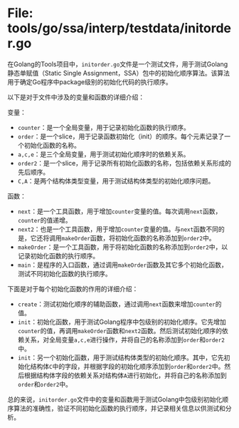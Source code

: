# File: tools/go/ssa/interp/testdata/initorder.go

在Golang的Tools项目中，`initorder.go`文件是一个测试文件，用于测试Golang静态单赋值（Static Single Assignment，SSA）包中的初始化顺序算法。该算法用于确定Go程序中package级别的初始化代码的执行顺序。

以下是对于文件中涉及的变量和函数的详细介绍：

变量：
- `counter`：是一个全局变量，用于记录初始化函数的执行顺序。
- `order`：是一个slice，用于记录函数初始化（init）的顺序。每个元素记录了一个初始化函数的名称。
- `a,c,e`：是三个全局变量，用于测试初始化顺序时的依赖关系。
- `order2`：是一个slice，用于记录所有初始化函数的名称，包括依赖关系形成的先后顺序。
- `C,A`：是两个结构体类型变量，用于测试结构体类型的初始化顺序问题。

函数：
- `next`：是一个工具函数，用于增加`counter`变量的值。每次调用`next`函数，`counter`的值递增。
- `next2`：也是一个工具函数，用于增加`counter`变量的值。与`next`函数不同的是，它还将调用`makeOrder`函数，将初始化函数的名称添加到`order2`中。
- `makeOrder`：是一个工具函数，用于将初始化函数的名称添加到`order2`中，以记录初始化函数的执行顺序。
- `main`：是程序的入口函数，通过调用`makeOrder`函数及其它多个初始化函数，测试不同初始化函数的执行顺序。

下面是对于每个初始化函数的作用的详细介绍：
- `create`：测试初始化顺序的辅助函数，通过调用`next`函数来增加`counter`的值。
- `init`：初始化函数，用于测试Golang程序中包级别的初始化顺序。它先增加`counter`的值，再调用`makeOrder`函数和`next2`函数。然后测试初始化顺序的依赖关系，对全局变量`a,c,e`进行操作，并将自己的名称添加到`order`和`order2`中。
- `init`：另一个初始化函数，用于测试结构体类型的初始化顺序。其中，它先初始化结构体`C`中的字段，并根据字段的初始化顺序添加到`order`和`order2`中。然后根据结构体字段的依赖关系对结构体`A`进行初始化，并将自己的名称添加到`order`和`order2`中。

总的来说，`initorder.go`文件中的变量和函数用于测试Golang中包级别初始化顺序算法的准确性，验证不同初始化函数的执行顺序，并记录相关信息以供测试和分析。

